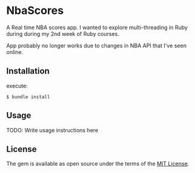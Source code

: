 # NbaScores

A Real time NBA scores app. I wanted to explore multi-threading in Ruby during during my 2nd week of Ruby courses.

App probably no longer works due to changes in NBA API that I've seen online.

## Installation

execute:

    $ bundle install

## Usage

TODO: Write usage instructions here

## License

The gem is available as open source under the terms of the [MIT License](https://opensource.org/licenses/MIT).
